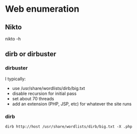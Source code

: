 # Web enumeration

## Nikto
  nikto -h <host or IP>

## dirb or dirbuster

### dirbuster
I typically:
* use /usr/share/wordlists/dirb/big.txt
* disable recursion for initial pass
* set about 70 threads
* add an extension (PHP, JSP, etc) for whatever the site runs

### dirb

    dirb http://host /usr/share/wordlists/dirb/big.txt -X .php
  
  
